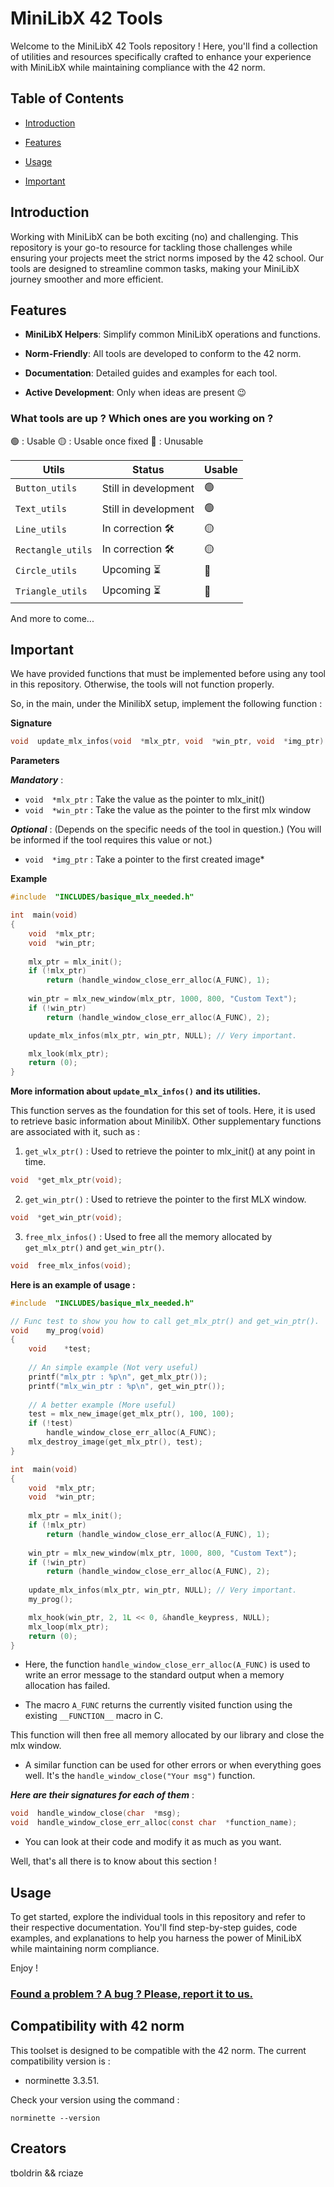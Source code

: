 # MiniLibX 42 Tools

  

Welcome to the MiniLibX 42 Tools repository ! Here, you'll find a collection of utilities and resources specifically crafted to enhance your experience with MiniLibX while maintaining compliance with the 42 norm.

## Table of Contents

  

- [Introduction](#introduction)

- [Features](#features)

- [Usage](#usage)

- [Important](#important)

## Introduction

  

Working with MiniLibX can be both exciting (no) and challenging. This repository is your go-to resource for tackling those challenges while ensuring your projects meet the strict norms imposed by the 42 school. Our tools are designed to streamline common tasks, making your MiniLibX journey smoother and more efficient.

## Features

  

-  **MiniLibX Helpers**: Simplify common MiniLibX operations and functions.

-  **Norm-Friendly**: All tools are developed to conform to the 42 norm.

-  **Documentation**: Detailed guides and examples for each tool.

-  **Active Development**: Only when ideas are present 😉

### What tools are up ? Which ones are you working on ?

🟢 : Usable
🟡 : Usable once fixed
🔴 : Unusable

Utils | Status | Usable
--------|----------|---------
`Button_utils` | Still in development | 🟢
`Text_utils` | Still in development | 🟢
`Line_utils` | In correction 🛠️ | 🟡
`Rectangle_utils` | In correction 🛠️ | 🟡
`Circle_utils` | Upcoming ⏳ | 🔴
`Triangle_utils` | Upcoming ⏳ | 🔴


And more to come...

## Important

We have provided functions that must be implemented before using any tool in this repository.
Otherwise, the tools will not function properly.

So, in the main, under the MinilibX setup, implement the following function :

**Signature**
```c
void  update_mlx_infos(void  *mlx_ptr, void  *win_ptr, void  *img_ptr)
```
**Parameters**

 ***Mandatory*** :
- `void  *mlx_ptr` : Take the value as the pointer to mlx_init()
- `void  *win_ptr` : Take the value as the pointer to the first mlx window

 ***Optional*** :
 (Depends on the specific needs of the tool in question.)
 (You will be informed if the tool requires this value or not.)
- `void  *img_ptr` : Take a pointer to the first created image*

**Example**
```c
#include  "INCLUDES/basique_mlx_needed.h"

int  main(void)
{
	void  *mlx_ptr;
	void  *win_ptr;
	
	mlx_ptr = mlx_init();
	if (!mlx_ptr)
		return (handle_window_close_err_alloc(A_FUNC), 1);
		
	win_ptr = mlx_new_window(mlx_ptr, 1000, 800, "Custom Text");
	if (!win_ptr)
		return (handle_window_close_err_alloc(A_FUNC), 2);

	update_mlx_infos(mlx_ptr, win_ptr, NULL); // Very important.

	mlx_look(mlx_ptr);
	return (0);
}
```

**More information about `update_mlx_infos()` and its utilities.**

This function serves as the foundation for this set of tools. Here, it is used to retrieve basic information about MinilibX. Other supplementary functions are associated with it, such as :

1. `get_wlx_ptr()`  :  Used to retrieve the pointer to mlx_init() at any point in time.
```c
void  *get_mlx_ptr(void);
```

2. `get_win_ptr()`  :  Used to retrieve the pointer to the first MLX window.
```c
void  *get_win_ptr(void);
```
3. `free_mlx_infos()` :  Used to free all the memory allocated by `get_mlx_ptr()` and `get_win_ptr()`.
```c
void  free_mlx_infos(void);
```
**Here is an example of usage :**

```c
#include  "INCLUDES/basique_mlx_needed.h"

// Func test to show you how to call get_mlx_ptr() and get_win_ptr().
void	my_prog(void)
{
	void	*test;
	
	// An simple example (Not very useful)
	printf("mlx_ptr : %p\n", get_mlx_ptr());
	printf("mlx_win_ptr : %p\n", get_win_ptr());
	
	// A better example (More useful)
	test = mlx_new_image(get_mlx_ptr(), 100, 100);
	if (!test)
		handle_window_close_err_alloc(A_FUNC);
	mlx_destroy_image(get_mlx_ptr(), test);
}

int  main(void)
{
	void  *mlx_ptr;
	void  *win_ptr;
	
	mlx_ptr = mlx_init();
	if (!mlx_ptr)
		return (handle_window_close_err_alloc(A_FUNC), 1);
		
	win_ptr = mlx_new_window(mlx_ptr, 1000, 800, "Custom Text");
	if (!win_ptr)
		return (handle_window_close_err_alloc(A_FUNC), 2);
		
	update_mlx_infos(mlx_ptr, win_ptr, NULL); // Very important.
	my_prog();

	mlx_hook(win_ptr, 2, 1L << 0, &handle_keypress, NULL);
	mlx_loop(mlx_ptr);
	return (0);
}
```

- Here, the function `handle_window_close_err_alloc(A_FUNC)` is used to write an error message to the standard output when a memory allocation has failed.

- The macro `A_FUNC` returns the currently visited function using the existing `__FUNCTION__` macro in C.

This function will then free all memory allocated by our library and close the mlx window.

- A similar function can be used for other errors or when everything goes well. It's the `handle_window_close("Your msg")` function.

***Here are their signatures for each of them*** :
```c
void  handle_window_close(char  *msg);
void  handle_window_close_err_alloc(const char  *function_name);
```

 - You can look at their code and modify it as much as you want.

Well, that's all there is to know about this section !

## Usage

  

To get started, explore the individual tools in this repository and refer to their respective documentation. You'll find step-by-step guides, code examples, and explanations to help you harness the power of MiniLibX while maintaining norm compliance.

  

Enjoy !

  

### [Found a problem ? A bug ? Please, report it to us.](https://github.com/Whiteeagl/Minilibx_utils/issues)

  

## Compatibility with 42 norm

  

This toolset is designed to be compatible with the 42 norm. The current compatibility version is :

- norminette 3.3.51.

Check your version using the command :

```
norminette --version
```

## Creators

  

tboldrin && rciaze